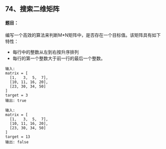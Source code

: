 ## 74、搜索二维矩阵

#### 题目：

编写一个高效的算法来判断M*N矩阵中，是否存在一个目标值。该矩阵具有如下特性：

- 每行中的整数从左到右按升序排列
- 每行的第一个整数大于前一行的最后一个整数。

```
输入:
matrix = [
  [1,   3,  5,  7],
  [10, 11, 16, 20],
  [23, 30, 34, 50]
]
target = 3
输出: true

输入:
matrix = [
  [1,   3,  5,  7],
  [10, 11, 16, 20],
  [23, 30, 34, 50]
]
target = 13
输出: false

```

